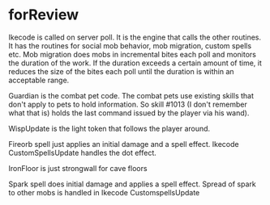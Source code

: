 # forReview

Ikecode is called on server poll.  It is the engine that calls  the other routines.  It has the routines for social mob behavior, mob migration, custom spells etc.  Mob migration does mobs in incremental bites each poll and monitors the duration of the work.  If the duration exceeds a certain amount of time, it reduces the size of the bites each poll until the duration is within an acceptable range.  

Guardian is the combat pet code. The combat pets use existing skills that don't apply to pets to hold information.  So skill #1013 (I don't remember what that is) holds the last command issued by the player via his wand).

WispUpdate is the light token that follows the player around.

Fireorb spell just applies an initial damage and a spell effect.  Ikecode CustomSpellsUpdate handles the dot effect.

IronFloor is just strongwall for cave floors

Spark spell does initial damage and applies a spell effect.  Spread of spark to other mobs is handled in Ikecode CustomspellsUpdate



